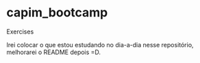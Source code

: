# capim_bootcamp
Exercises

Irei colocar o que estou estudando no dia-a-dia nesse repositório, melhorarei o README depois =D.
